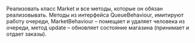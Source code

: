 Реализовать класс Market и все методы, которые он обязан реализовывать. 
Методы из интерфейса QueueBehaviour, имитируют работу очереди, 
MarketBehaviour – помещает и удаляет человека из очереди, метод update – обновляет состояние магазина (принимает и отдает заказы).
